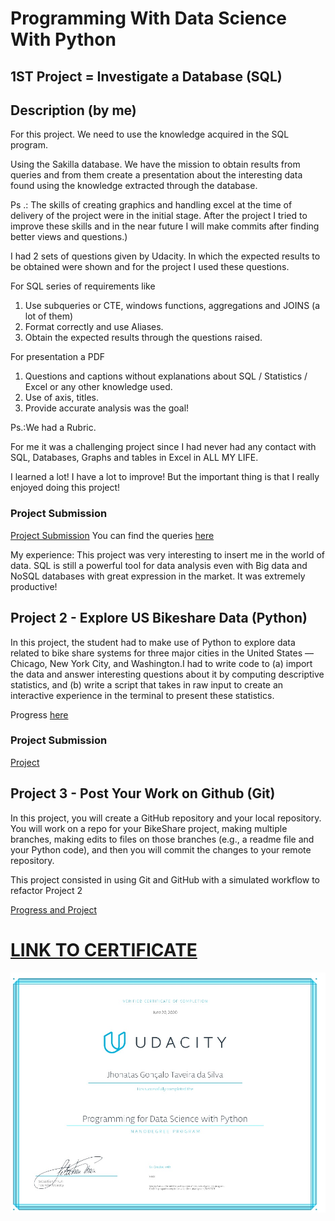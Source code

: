 # Programming With Data Science With Python 
## 1ST Project = Investigate a Database (SQL)


## Description (by me) 
For this project. We need to use the knowledge acquired in the SQL program.

Using the Sakilla database. We have the mission to obtain results from queries and from them create a presentation about the interesting data found using the knowledge extracted through the database.

Ps .: The skills of creating graphics and handling excel at the time of delivery of the project were in the initial stage. After the project I tried to improve these skills and in the near future I will make commits after finding better views and questions.)

I had 2 sets of questions given by Udacity. In which the expected results to be obtained were shown and for the project I used these questions.

For SQL series of requirements like
1) Use subqueries or CTE, windows functions, aggregations and JOINS (a lot of them)
2) Format correctly and use Aliases.
3) Obtain the expected results through the questions raised.

For presentation a PDF
1) Questions and captions without explanations about SQL / Statistics / Excel or any other knowledge used.
2) Use of axis, titles.
3) Provide accurate analysis was the goal!

Ps.:We had a Rubric.

For me it was a challenging project since I had never had any contact with SQL, Databases, Graphs and tables in Excel in ALL MY LIFE.

I learned a lot! I have a lot to improve!
But the important thing is that I really enjoyed doing this project!

### Project Submission
[Project Submission](https://drive.google.com/file/d/1i-9mp7osxQn_8wbs1Bo9OekqH2oyBaiu/view?usp=sharing)
You can find the queries [here](https://github.com/jgoncsilva/Udacity---Programming-for-Data-Science-With-Python/tree/master/1ST-PROJECT%20(SQL)/Project_Queries)

My experience: This project was very interesting to insert me in the world of data. SQL is still a powerful tool for data analysis even with Big data and NoSQL databases with great expression in the market. It was extremely productive!


## Project 2 - Explore US Bikeshare Data (Python)

In this project, the student had to make use of Python to explore data related to bike share systems for three major cities in the United States — Chicago, New York City, and Washington.I had to write code to (a) import the data and answer interesting questions about it by computing descriptive statistics, and (b) write a script that takes in raw input to create an interactive experience in the terminal to present these statistics.

Progress [here](https://github.com/jgoncsilva/Udacity---Programming-for-Data-Science-With-Python/tree/master/2ND%20-%20PROJECT%20(Python)/Course_Training)

### Project Submission

[Project](https://github.com/jgoncsilva/Udacity---Programming-for-Data-Science-With-Python/tree/master/2ND%20-%20PROJECT%20(Python)/Project)

## Project 3 - Post Your Work on Github (Git)

In this project, you will create a GitHub repository and your local repository. You will work on a repo for your BikeShare project, making multiple branches, making edits to files on those branches (e.g., a readme file and your Python code), and then you will commit the changes to your remote repository.

This project consisted in using Git and GitHub with a simulated workflow to refactor Project 2

[Progress and Project](https://github.com/jgoncsilva/Udacity---Programming-for-Data-Science-With-Python/tree/master/3RD%20-%20PROJECT(GIT_GITHUB))

# [LINK TO CERTIFICATE](https://graduation.udacity.com/confirm/DL5JT3ZR)

![](Certificate.jpg)










